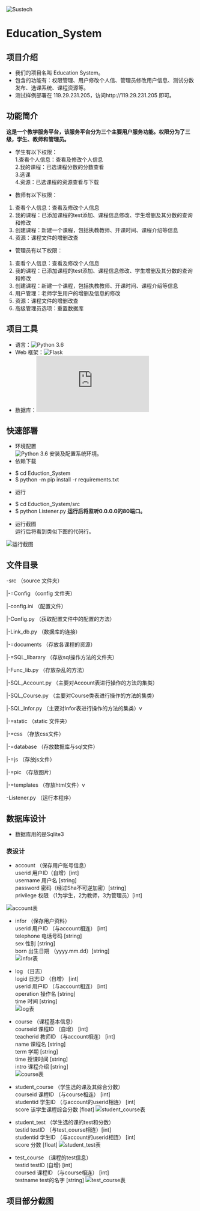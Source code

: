 ![Sustech](https://raw.githubusercontent.com/JohnyLi/MyPicture/master/Education_System/sustech.png)
# Education_System
## 项目介绍
* 我们的项目名叫 Education System。
* 包含的功能有：权限管理、用户修改个人信、管理员修改用户信息、测试分数发布、选课系统、课程资源等。
* 测试样例部署在 119.29.231.205，访问http://119.29.231.205 即可。
## 功能简介
<strong>这是一个教学服务平台，该服务平台分为三个主要用户服务功能。权限分为了三级，学生、教师和管理员。</strong>

* 学生有以下权限：<br/>
1.查看个人信息：查看及修改个人信息 <br/>
2.我的课程：已选课程分数的分数查看 <br/>
3.选课<br/>
4.资源：已选课程的资源查看与下载<br/>

* 教师有以下权限：<br/>
1.	查看个人信息：查看及修改个人信息<br/>
2.	我的课程：已添加课程的test添加、课程信息修改、学生增删及其分数的查询和修改<br/>
3.	创建课程：新建一个课程，包括执教教师、开课时间、课程介绍等信息<br/>
4.	资源：课程文件的增删改查<br/>

* 管理员有以下权限：<br/>
1.	查看个人信息：查看及修改个人信息<br/>
2.	我的课程：已添加课程的test添加、课程信息修改、学生增删及其分数的查询和修改<br/>
3.	创建课程：新建一个课程，包括执教教师、开课时间、课程介绍等信息<br/>
4.	用户管理：老师学生用户的增删及信息的修改<br/>
5.	资源：课程文件的增删改查<br/>
6.	高级管理员选项：重置数据库<br/>

## 项目工具
* 语言：![Python 3.6](https://www.python.org/downloads/release/python-365/)
* Web 框架：![Flask](http://flask.pocoo.org/)
* 数据库：![sqlite3](https://www.sqlite.org/index.html)

## 快速部署
* 环境配置<br/>
![Python 3.6](https://www.python.org/downloads/release/python-365/) 安装及配置系统环境。
* 依赖下载 <br/>
- $ cd Eduction_System
- $ python -m pip install -r requirements.txt
* 运行 <br/>
- $ cd Eduction_System/src
- $ python Listener.py
<strong>运行后将监听0.0.0.0的80端口。</strong>

* 运行截图<br/>
运行后将看到类似下图的代码行。<br/>

![运行截图](https://raw.githubusercontent.com/JohnyLi/MyPicture/master/Education_System/run.png)

## 文件目录
<p>-src						（source 文件夹）</p>
<p>|-=Config				（config 文件夹）</p>
<p>|-config.ini	 		（配置文件）</p>
<p>|-Config.py			（获取配置文件中的配置的方法）</p>
<p>|-Link_db.py			（数据库的连接）</p>
<p>|-=documents			（存放各课程的资源）</p>
<p>|-=SQL_libarary			（存放sql操作方法的文件夹）</p>
<p>|-Func_lib.py			（存放杂乱的方法）</p>
<p>|-SQL_Account.py	（主要对Account表进行操作的方法的集类）</p>
<p>|-SQL_Course.py		（主要对Course类表进行操作的方法的集类）</p>
<p>|-SQL_Infor.py		（主要对Infor表进行操作的方法的集类）v
<p>|-=static				（static 文件夹）</p>
<p>|-=css				（存放css文件）</p>
<p>|-=database			（存放数据库与sql文件）</p>
<p>|-=js				（存放js文件）</p>
<p>|-=pic				（存放图片）</p>
<p>|-=templates			（存放html文件）v
<p>-Listener.py				（运行本程序）</p>

## 数据库设计
* 数据库用的是Sqlite3
### 表设计
* account （保存用户账号信息）<br/>
	userid 用户ID（自增）[int]<br/>
	username 用户名	[string]<br/>
	password 密码（经过Sha不可逆加密）[string]<br/>
	privilege 权限 （1为学生，2为教师，3为管理员）[int]<br/>

![account表](https://raw.githubusercontent.com/JohnyLi/MyPicture/master/Education_System/account.png)
* infor	（保存用户资料）<br/>
	userid 用户ID （与account相连） [int]<br/>
	telephone 电话号码	[string]<br/>
	sex 性别 [string]<br/>
	born 出生日期 （yyyy.mm.dd）[string]<br/>
![infor表](https://raw.githubusercontent.com/JohnyLi/MyPicture/master/Education_System/infor.png)
* log	（日志）<br/>
	logid 日志ID （自增） [int]<br/>
	userid 用户ID （与account相连） [int]<br/>
	operation 操作名 [string]<br/>
	time 时间 [string]<br/>
![log表](https://raw.githubusercontent.com/JohnyLi/MyPicture/master/Education_System/log.png)
* course	（课程基本信息）<br/>
	courseid 课程ID （自增） [int]<br/>
	teacherid 教师ID （与account相连） [int]<br/>
	name 课程名 [string]<br/>
	term 学期  [string]<br/>
	time 授课时间 [string]<br/>
	intro 课程介绍 [string]<br/>
![course表](https://raw.githubusercontent.com/JohnyLi/MyPicture/master/Education_System/coursetable.png)
* student_course	（学生选的课及其综合分数）<br/>
	courseid 课程ID （与course相连） [int]<br/>
	studentid 学生ID （与account的userid相连） [int]<br/>
	score 该学生课程综合分数 [float]
![student_course表](https://raw.githubusercontent.com/JohnyLi/MyPicture/master/Education_System/student_course.png)

* student_test	（学生选的课的test和分数）<br/>
	testid  testID （与test_course相连）[int]<br/>
	studentid 学生ID （与account的userid相连）  [int]<br/>
	score 分数  [float]
![student_test表](https://raw.githubusercontent.com/JohnyLi/MyPicture/master/Education_System/student_test.png)

* test_course	（课程的test信息）<br/>
	testid testID (自增) [int]<br/>
	coursed 课程ID （与course相连）  [int]<br/>
	testname test的名字 [string]
![test_course表](https://raw.githubusercontent.com/JohnyLi/MyPicture/master/Education_System/test_course.png)







## 项目部分截图




